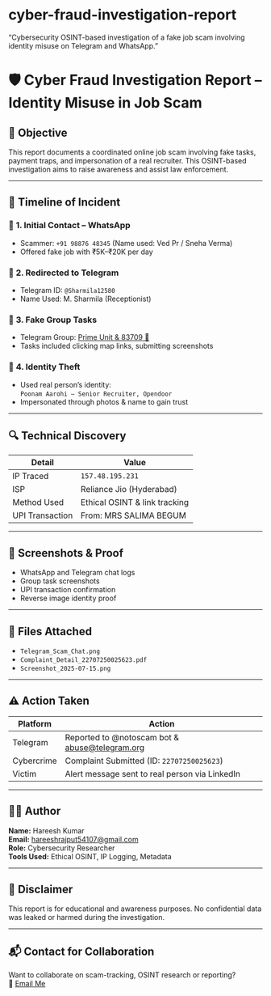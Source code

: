 # cyber-fraud-investigation-report
“Cybersecurity OSINT-based investigation of a fake job scam involving identity misuse on Telegram and WhatsApp.”
# 🛡️ Cyber Fraud Investigation Report – Identity Misuse in Job Scam

## 🧾 Objective
This report documents a coordinated online job scam involving fake tasks, payment traps, and impersonation of a real recruiter. This OSINT-based investigation aims to raise awareness and assist law enforcement.

---

## 📅 Timeline of Incident

### 🔹 **1. Initial Contact – WhatsApp**
- Scammer: `+91 98876 48345` (Name used: Ved Pr / Sneha Verma)
- Offered fake job with ₹5K–₹20K per day

### 🔹 **2. Redirected to Telegram**
- Telegram ID: `@Sharmila12580`  
- Name Used: M. Sharmila (Receptionist)

### 🔹 **3. Fake Group Tasks**
- Telegram Group: [Prime Unit & 83709 👑](https://t.me/+fDvMteVszH0wMWRl)  
- Tasks included clicking map links, submitting screenshots

### 🔹 **4. Identity Theft**
- Used real person’s identity:  
  `Poonam Aarohi – Senior Recruiter, Opendoor`  
- Impersonated through photos & name to gain trust

---

## 🔍 Technical Discovery

| Detail           | Value                         |
|------------------|-------------------------------|
| IP Traced        | `157.48.195.231`              |
| ISP              | Reliance Jio (Hyderabad)      |
| Method Used      | Ethical OSINT & link tracking |
| UPI Transaction  | From: MRS SALIMA BEGUM        |

---

## 📸 Screenshots & Proof
- WhatsApp and Telegram chat logs
- Group task screenshots
- UPI transaction confirmation
- Reverse image identity proof

---

## 📂 Files Attached
- `Telegram_Scam_Chat.png`
- `Complaint_Detail_22707250025623.pdf`
- `Screenshot_2025-07-15.png`

---

## ⚠️ Action Taken

| Platform | Action |
|----------|--------|
| Telegram | Reported to @notoscam bot & abuse@telegram.org |
| Cybercrime | Complaint Submitted (ID: `22707250025623`) |
| Victim | Alert message sent to real person via LinkedIn |

---

## 👨‍💻 Author

**Name:** Hareesh Kumar  
**Email:** hareeshrajput54107@gmail.com  
**Role:** Cybersecurity Researcher  
**Tools Used:** Ethical OSINT, IP Logging, Metadata

---

## 🛑 Disclaimer
This report is for educational and awareness purposes. No confidential data was leaked or harmed during the investigation.

---

## 📬 Contact for Collaboration
Want to collaborate on scam-tracking, OSINT research or reporting?  
📩 [Email Me](mailto:hareeshrajput54107@gmail.com)

